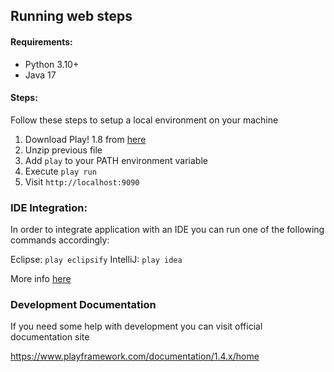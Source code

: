 ## Running web steps 

#### Requirements:

- Python 3.10+
- Java 17

#### Steps:

Follow these steps to setup a local environment on your machine

1. Download Play! 1.8 from [here](https://github.com/jaesga/play1/releases/download/1.8/play-1.8.0.zip)
2. Unzip previous file
3. Add `play` to your PATH environment variable
4. Execute `play run`
5. Visit `http://localhost:9090`


### IDE Integration:

In order to integrate application with an IDE you can run one of the following commands accordingly:

Eclipse: `play eclipsify`
IntelliJ: `play idea`

More info [here](https://www.playframework.com/documentation/1.4.x/ide)


### Development Documentation

If you need some help with development you can visit official documentation site

https://www.playframework.com/documentation/1.4.x/home
